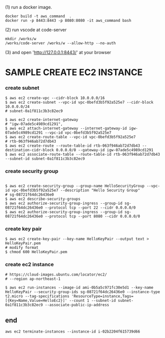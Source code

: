 

(1) run a docker image.
 
```
docker build -t aws_command  .
docker run -p 8443:8443 -p 8080:8080 -it aws_command bash
```

(2) run vscode at code-server

```
mkdir /works/w
/works/code-server /works/w --allow-http --no-auth
```

(3) and open 'http://127.0.0.1:8443/' at your browser 

# SAMPLE CREATE EC2 INSTANCE


### create subnet

```
$ aws ec2 create-vpc --cidr-block 10.0.0.0/16
$ aws ec2 create-subnet --vpc-id vpc-0befd3b5f92a525e7 --cidr-block 10.0.0.0/24
# subnet-0a1f811c3b3c82ec9
```

```
$ aws ec2 create-internet-gateway
# "igw-07ade5c4989cd1291",
$ aws ec2 attach-internet-gateway --internet-gateway-id igw-07ade5c4989cd1291 --vpc-id vpc-0befd3b5f92a525e7
$ aws ec2 create-route-table --vpc-id vpc-0befd3b5f92a525e7
# rtb-063f946ab72d7db43
$ aws ec2 create-route --route-table-id rtb-063f946ab72d7db43 --destination-cidr-block 0.0.0.0/0 --gateway-id igw-07ade5c4989cd1291
$ aws ec2 associate-route-table --route-table-id rtb-063f946ab72d7db43 --subnet-id subnet-0a1f811c3b3c82ec9
```

### create security group

```

$ aws ec2 create-security-group --group-name HelloSecurityGroup --vpc-id vpc-0befd3b5f92a525e7 --description "Hello Security Group"
# sg-08721f64dc26436e0
$ aws ec2 describe-security-groups
$ aws ec2 authorize-security-group-ingress --group-id sg-08721f64dc26436e0 --protocol tcp --port 22 --cidr 0.0.0.0/0
$ aws ec2 authorize-security-group-ingress --group-id sg-08721f64dc26436e0 --protocol tcp --port 8080 --cidr 0.0.0.0/0

```

### create key pair

```
$ aws ec2 create-key-pair --key-name HelloKeyPair --output text > HelloKeyPair.pem
# modify format
$ chmod 600 HelloKeyPair.pem
```



### create ec2 instance


```
# https://cloud-images.ubuntu.com/locator/ec2/
# --region ap-northeast-1

$ aws ec2 run-instances --image-id ami-0b5a5c971fc30e5d1 --key-name HelloKeyPair --security-group-ids sg-08721f64dc26436e0 --instance-type t2.micro --tag-specifications 'ResourceType=instance,Tags=[{Key=Name,Value=HelloEc2}]' --count 1 --subnet-id subnet-0a1f811c3b3c82ec9 --associate-public-ip-address 
```



##


## end

```
aws ec2 terminate-instances --instance-id i-02b2204f615739d66 
```
